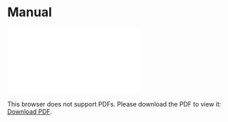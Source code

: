 # Manual

<object data="../user_manual_M1.pdf" type="application/pdf" width="700px" height="600px">
    <embed src="../user_manual_M1.pdf">
        <p>This browser does not support PDFs. Please download the PDF to view it: <a href="../user_manual_M1.pdf">Download PDF</a>.</p>
    </embed>
</object>

